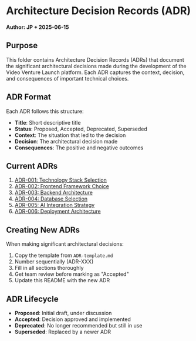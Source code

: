 # Architecture Decision Records (ADR)

**Author: JP + 2025-06-15**

## Purpose

This folder contains Architecture Decision Records (ADRs) that document the significant architectural decisions made during the development of the Video Venture Launch platform. Each ADR captures the context, decision, and consequences of important technical choices.

## ADR Format

Each ADR follows this structure:
- **Title**: Short descriptive title
- **Status**: Proposed, Accepted, Deprecated, Superseded
- **Context**: The situation that led to the decision
- **Decision**: The architectural decision made
- **Consequences**: The positive and negative outcomes

## Current ADRs

1. [ADR-001: Technology Stack Selection](./ADR-001-technology-stack.md)
2. [ADR-002: Frontend Framework Choice](./ADR-002-frontend-framework.md)
3. [ADR-003: Backend Architecture](./ADR-003-backend-architecture.md)
4. [ADR-004: Database Selection](./ADR-004-database-selection.md)
5. [ADR-005: AI Integration Strategy](./ADR-005-ai-integration.md)
6. [ADR-006: Deployment Architecture](./ADR-006-deployment-architecture.md)

## Creating New ADRs

When making significant architectural decisions:
1. Copy the template from `ADR-template.md`
2. Number sequentially (ADR-XXX)
3. Fill in all sections thoroughly
4. Get team review before marking as "Accepted"
5. Update this README with the new ADR

## ADR Lifecycle

- **Proposed**: Initial draft, under discussion
- **Accepted**: Decision approved and implemented
- **Deprecated**: No longer recommended but still in use
- **Superseded**: Replaced by a newer ADR 